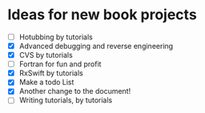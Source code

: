 # Ideas for new book projects

- [ ] Hotubbing by tutorials
- [x] Advanced debugging and reverse engineering
- [x] CVS by tutorials
- [ ] Fortran for fun and profit
- [x] RxSwift by tutorials
- [x] Make a todo List
- [x] Another change to the document!
- [ ] Writing tutorials, by tutorials
